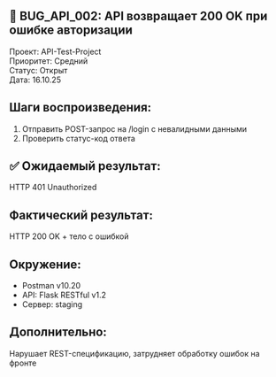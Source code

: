 ## 🐞 BUG_API_002: API возвращает 200 OK при ошибке авторизации

Проект: API-Test-Project                 
Приоритет: Средний  
Статус: Открыт                                                  
Дата: 16.10.25

## Шаги воспроизведения:
1. Отправить POST-запрос на /login с невалидными данными  
2. Проверить статус-код ответа

## ✅ Ожидаемый результат:  
HTTP 401 Unauthorized

## Фактический результат:  
HTTP 200 OK + тело с ошибкой

## Окружение:  
- Postman v10.20  
- API: Flask RESTful v1.2  
- Сервер: staging

## Дополнительно:  
Нарушает REST-спецификацию, затрудняет обработку ошибок на фронте
